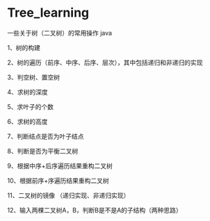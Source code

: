 # Tree_learning
一些关于树（二叉树）的常用操作 java

1、树的构建

2、树的遍历（前序、中序、后序、层次），其中包括递归和非递归的实现

3、判空树、置空树

4、求树的深度

5、求叶子的个数

6、求树的高度

7、判断结点是否为叶子结点

8、判断是否为平衡二叉树

9、根据中序+后序遍历结果重构二叉树

10、根据前序+序遍历结果重构二叉树

11、二叉树的镜像 （递归实现、非递归实现）

12、输入两棵二叉树A，B，判断B是不是A的子结构（两种思路）
